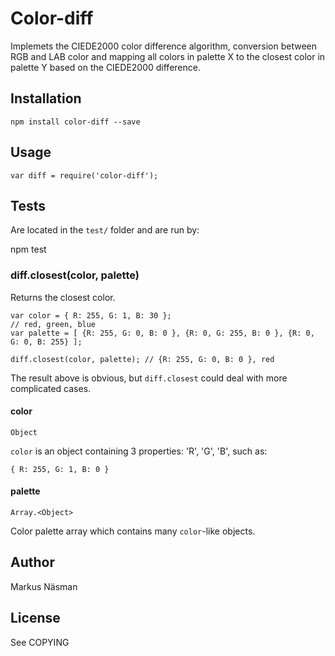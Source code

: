 # Color-diff
Implemets the CIEDE2000 color difference algorithm, conversion between RGB and LAB color and mapping all colors in palette X to the closest color in palette Y based on the CIEDE2000 difference.

## Installation

	npm install color-diff --save
	
## Usage
	
	var diff = require('color-diff');

## Tests

Are located in the `test/` folder and are run by:
  
  npm test
  
### diff.closest(color, palette)

Returns the closest color.

	var color = { R: 255, G: 1, B: 30 };
	// red, green, blue
	var palette = [ {R: 255, G: 0, B: 0 }, {R: 0, G: 255, B: 0 }, {R: 0, G: 0, B: 255} ];
	
	diff.closest(color, palette); // {R: 255, G: 0, B: 0 }, red
	
The result above is obvious, but `diff.closest` could deal with more complicated cases.

#### color
`Object`

`color` is an object containing 3 properties: 'R', 'G', 'B', such as:
	
	{ R: 255, G: 1, B: 0 }
	

#### palette

`Array.<Object>`

Color palette array which contains many `color`-like objects.


## Author
Markus Näsman

## License
See COPYING
